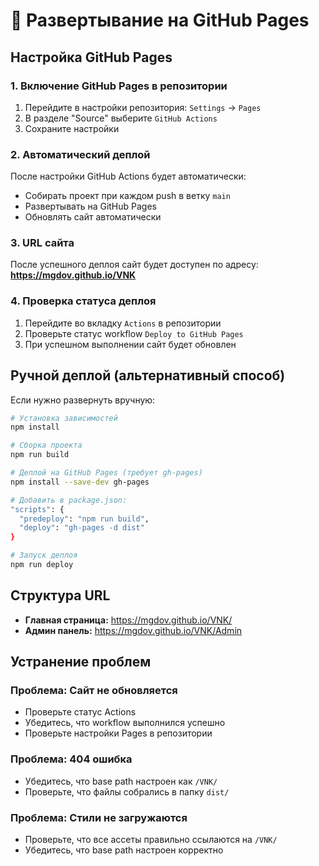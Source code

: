 # 🚀 Развертывание на GitHub Pages

## Настройка GitHub Pages

### 1. Включение GitHub Pages в репозитории

1. Перейдите в настройки репозитория: `Settings` → `Pages`
2. В разделе "Source" выберите `GitHub Actions`
3. Сохраните настройки

### 2. Автоматический деплой

После настройки GitHub Actions будет автоматически:
- Собирать проект при каждом push в ветку `main`
- Развертывать на GitHub Pages
- Обновлять сайт автоматически

### 3. URL сайта

После успешного деплоя сайт будет доступен по адресу:
**https://mgdov.github.io/VNK**

### 4. Проверка статуса деплоя

1. Перейдите во вкладку `Actions` в репозитории
2. Проверьте статус workflow `Deploy to GitHub Pages`
3. При успешном выполнении сайт будет обновлен

## Ручной деплой (альтернативный способ)

Если нужно развернуть вручную:

```bash
# Установка зависимостей
npm install

# Сборка проекта
npm run build

# Деплой на GitHub Pages (требует gh-pages)
npm install --save-dev gh-pages

# Добавить в package.json:
"scripts": {
  "predeploy": "npm run build",
  "deploy": "gh-pages -d dist"
}

# Запуск деплоя
npm run deploy
```

## Структура URL

- **Главная страница:** https://mgdov.github.io/VNK/
- **Админ панель:** https://mgdov.github.io/VNK/Admin

## Устранение проблем

### Проблема: Сайт не обновляется
- Проверьте статус Actions
- Убедитесь, что workflow выполнился успешно
- Проверьте настройки Pages в репозитории

### Проблема: 404 ошибка
- Убедитесь, что base path настроен как `/VNK/`
- Проверьте, что файлы собрались в папку `dist/`

### Проблема: Стили не загружаются
- Проверьте, что все ассеты правильно ссылаются на `/VNK/`
- Убедитесь, что base path настроен корректно
